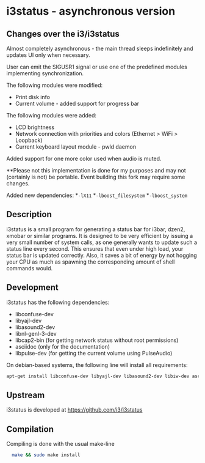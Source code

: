 # i3status - asynchronous version

## Changes over the i3/i3status

Almost completely asynchronous - the main thread sleeps indefinitely and updates UI only when necessary.

User can emit the SIGUSR1 signal or use one of the predefined modules implementing synchronization.

The following modules were modified:
* Print disk info 
* Current volume - added support for progress bar

The following modules were added:
* LCD brightness
* Network connection with priorities and colors (Ethernet > WiFi > Loopback)
* Current keyboard layout module - pwld daemon

Added support for one more color used when audio is muted.

**Please not this implementation is done for my purposes and may not (certainly is not) be portable. Event 
building this fork may require some changes.

Added new dependencies:
*`-lX11`
*`-lboost_filesystem`
*`-lboost_system`

## Description

i3status is a small program for generating a status bar for i3bar, dzen2, xmobar
or similar programs. It is designed to be very efficient by issuing a very small
number of system calls, as one generally wants to update such a status line
every second. This ensures that even under high load, your status bar is updated
correctly. Also, it saves a bit of energy by not hogging your CPU as much as
spawning the corresponding amount of shell commands would.

## Development

i3status has the following dependencies:
  * libconfuse-dev
  * libyajl-dev
  * libasound2-dev
  * libnl-genl-3-dev
  * libcap2-bin (for getting network status without root permissions)
  * asciidoc (only for the documentation)
  * libpulse-dev (for getting the current volume using PulseAudio)

On debian-based systems, the following line will install all requirements:
```bash
apt-get install libconfuse-dev libyajl-dev libasound2-dev libiw-dev asciidoc libcap2-bin libpulse-dev libnl-genl-3-dev
```

## Upstream

i3status is developed at https://github.com/i3/i3status

## Compilation 

Compiling is done with the usual make-line
```bash
  make && sudo make install
```
